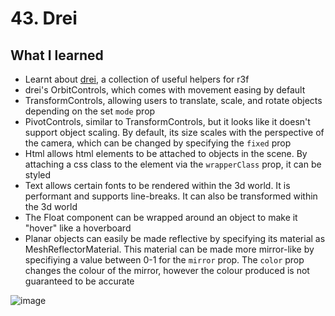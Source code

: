 # 43. Drei

## What I learned

- Learnt about [drei](https://github.com/pmndrs/drei), a collection of useful helpers for r3f
- drei's OrbitControls, which comes with movement easing by default
- TransformControls, allowing users to translate, scale, and rotate objects depending on the set `mode` prop
- PivotControls, similar to TransformControls, but it looks like it doesn't support object scaling. By default, its size scales with the perspective of the camera, which can be changed by specifying the `fixed` prop
- Html allows html elements to be attached to objects in the scene. By attaching a css class to the element via the `wrapperClass` prop, it can be styled
- Text allows certain fonts to be rendered within the 3d world. It is performant and supports line-breaks. It can also be transformed within the 3d world
- The Float component can be wrapped around an object to make it "hover" like a hoverboard
- Planar objects can easily be made reflective by specifying its material as MeshReflectorMaterial. This material can be made more mirror-like by specifiying a value between 0-1 for the `mirror` prop. The `color` prop changes the colour of the mirror, however the colour produced is not guaranteed to be accurate

![image](https://user-images.githubusercontent.com/41817193/221412136-be2d18b4-50a5-4c29-9d99-de22739d5422.png)
